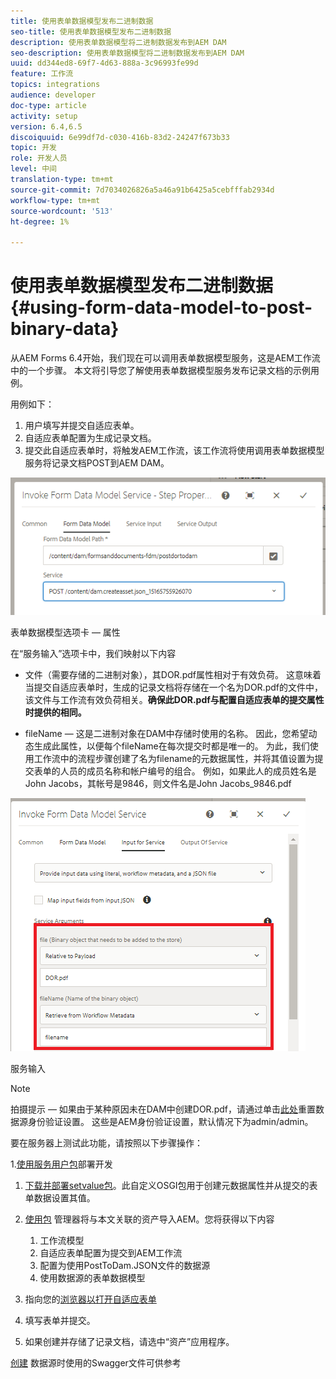 ```yaml
---
title: 使用表单数据模型发布二进制数据
seo-title: 使用表单数据模型发布二进制数据
description: 使用表单数据模型将二进制数据发布到AEM DAM
seo-description: 使用表单数据模型将二进制数据发布到AEM DAM
uuid: dd344ed8-69f7-4d63-888a-3c96993fe99d
feature: 工作流
topics: integrations
audience: developer
doc-type: article
activity: setup
version: 6.4,6.5
discoiquuid: 6e99df7d-c030-416b-83d2-24247f673b33
topic: 开发
role: 开发人员
level: 中间
translation-type: tm+mt
source-git-commit: 7d7034026826a5a46a91b6425a5cebfffab2934d
workflow-type: tm+mt
source-wordcount: '513'
ht-degree: 1%

---
```



# 使用表单数据模型发布二进制数据{#using-form-data-model-to-post-binary-data}

从AEM Forms 6.4开始，我们现在可以调用表单数据模型服务，这是AEM工作流中的一个步骤。 本文将引导您了解使用表单数据模型服务发布记录文档的示例用例。

用例如下：

1. 用户填写并提交自适应表单。
1. 自适应表单配置为生成记录文档。
1. 提交此自适应表单时，将触发AEM工作流，该工作流将使用调用表单数据模型服务将记录文档POST到AEM DAM。

![posttodam](assets/posttodamshot1.png)

表单数据模型选项卡 — 属性

在“服务输入”选项卡中，我们映射以下内容

* 文件（需要存储的二进制对象），其DOR.pdf属性相对于有效负荷。 这意味着当提交自适应表单时，生成的记录文档将存储在一个名为DOR.pdf的文件中，该文件与工作流有效负荷相关。**确保此DOR.pdf与配置自适应表单的提交属性时提供的相同。**

* fileName — 这是二进制对象在DAM中存储时使用的名称。 因此，您希望动态生成此属性，以便每个fileName在每次提交时都是唯一的。 为此，我们使用工作流中的流程步骤创建了名为filename的元数据属性，并将其值设置为提交表单的人员的成员名称和帐户编号的组合。 例如，如果此人的成员姓名是John Jacobs，其帐号是9846，则文件名是John Jacobs_9846.pdf

![fdmserviceinput](assets/fdminputservice.png)

服务输入

>[!NOTE]
>
>拍摄提示 — 如果由于某种原因未在DAM中创建DOR.pdf，请通过单击[此处](http://localhost:4502/mnt/overlay/fd/fdm/gui/components/admin/fdmcloudservice/properties.html?item=%2Fconf%2Fglobal%2Fsettings%2Fcloudconfigs%2Ffdm%2Fpostdortodam)重置数据源身份验证设置。 这些是AEM身份验证设置，默认情况下为admin/admin。

要在服务器上测试此功能，请按照以下步骤操作：

1.[使用服务用户包](/help/forms/assets/common-osgi-bundles/DevelopingWithServiceUser.jar)部署开发

1. [下载并部署setvalue包](/help/forms/assets/common-osgi-bundles/SetValueApp.core-1.0-SNAPSHOT.jar)。此自定义OSGI包用于创建元数据属性并从提交的表单数据设置其值。

1. [使用包](assets/postdortodam.zip) 管理器将与本文关联的资产导入AEM。您将获得以下内容

   1. 工作流模型
   1. 自适应表单配置为提交到AEM工作流
   1. 配置为使用PostToDam.JSON文件的数据源
   1. 使用数据源的表单数据模型

1. 指向您的[浏览器以打开自适应表单](http://localhost:4502/content/dam/formsanddocuments/helpx/timeoffrequestform/jcr:content?wcmmode=disabled)
1. 填写表单并提交。
1. 如果创建并存储了记录文档，请选中“资产”应用程序。


[创建](http://localhost:4502/conf/global/settings/cloudconfigs/fdm/postdortodam/jcr:content/swaggerFile) 数据源时使用的Swagger文件可供参考
